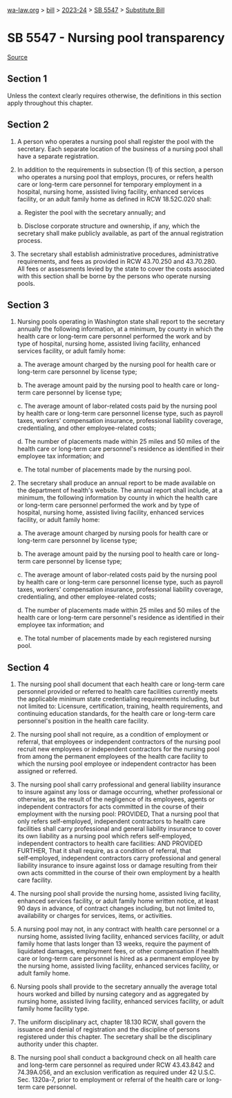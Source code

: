 [wa-law.org](/) > [bill](/bill/) > [2023-24](/bill/2023-24/) > [SB 5547](/bill/2023-24/sb/5547/) > [Substitute Bill](/bill/2023-24/sb/5547/S/)

# SB 5547 - Nursing pool transparency

[Source](http://lawfilesext.leg.wa.gov/biennium/2023-24/Pdf/Bills/Senate%20Bills/5547-S.pdf)

## Section 1
Unless the context clearly requires otherwise, the definitions in this section apply throughout this chapter.

## Section 2
1. A person who operates a nursing pool shall register the pool with the secretary. Each separate location of the business of a nursing pool shall have a separate registration.

2. In addition to the requirements in subsection (1) of this section, a person who operates a nursing pool that employs, procures, or refers health care or long-term care personnel for temporary employment in a hospital, nursing home, assisted living facility, enhanced services facility, or an adult family home as defined in RCW 18.52C.020 shall:

    a. Register the pool with the secretary annually; and

    b. Disclose corporate structure and ownership, if any, which the secretary shall make publicly available, as part of the annual registration process.

3. The secretary shall establish administrative procedures, administrative requirements, and fees as provided in RCW 43.70.250 and 43.70.280. All fees or assessments levied by the state to cover the costs associated with this section shall be borne by the persons who operate nursing pools.

## Section 3
1. Nursing pools operating in Washington state shall report to the secretary annually the following information, at a minimum, by county in which the health care or long-term care personnel performed the work and by type of hospital, nursing home, assisted living facility, enhanced services facility, or adult family home:

    a. The average amount charged by the nursing pool for health care or long-term care personnel by license type;

    b. The average amount paid by the nursing pool to health care or long-term care personnel by license type;

    c. The average amount of labor-related costs paid by the nursing pool by health care or long-term care personnel license type, such as payroll taxes, workers' compensation insurance, professional liability coverage, credentialing, and other employee-related costs;

    d. The number of placements made within 25 miles and 50 miles of the health care or long-term care personnel's residence as identified in their employee tax information; and

    e. The total number of placements made by the nursing pool.

2. The secretary shall produce an annual report to be made available on the department of health's website. The annual report shall include, at a minimum, the following information by county in which the health care or long-term care personnel performed the work and by type of hospital, nursing home, assisted living facility, enhanced services facility, or adult family home:

    a. The average amount charged by nursing pools for health care or long-term care personnel by license type;

    b. The average amount paid by the nursing pool to health care or long-term care personnel by license type;

    c. The average amount of labor-related costs paid by the nursing pool by health care or long-term care personnel license type, such as payroll taxes, workers' compensation insurance, professional liability coverage, credentialing, and other employee-related costs;

    d. The number of placements made within 25 miles and 50 miles of the health care or long-term care personnel's residence as identified in their employee tax information; and

    e. The total number of placements made by each registered nursing pool.

## Section 4
1. The nursing pool shall document that each health care or long-term care personnel provided or referred to health care facilities currently meets the applicable minimum state credentialing requirements including, but not limited to: Licensure, certification, training, health requirements, and continuing education standards, for the health care or long-term care personnel's position in the health care facility.

2. The nursing pool shall not require, as a condition of employment or referral, that employees or independent contractors of the nursing pool recruit new employees or independent contractors for the nursing pool from among the permanent employees of the health care facility to which the nursing pool employee or independent contractor has been assigned or referred.

3. The nursing pool shall carry professional and general liability insurance to insure against any loss or damage occurring, whether professional or otherwise, as the result of the negligence of its employees, agents or independent contractors for acts committed in the course of their employment with the nursing pool: PROVIDED, That a nursing pool that only refers self-employed, independent contractors to health care facilities shall carry professional and general liability insurance to cover its own liability as a nursing pool which refers self-employed, independent contractors to health care facilities: AND PROVIDED FURTHER, That it shall require, as a condition of referral, that self‑employed, independent contractors carry professional and general liability insurance to insure against loss or damage resulting from their own acts committed in the course of their own employment by a health care facility.

4. The nursing pool shall provide the nursing home, assisted living facility, enhanced services facility, or adult family home written notice, at least 90 days in advance, of contract changes including, but not limited to, availability or charges for services, items, or activities.

5. A nursing pool may not, in any contract with health care personnel or a nursing home, assisted living facility, enhanced services facility, or adult family home that lasts longer than 13 weeks, require the payment of liquidated damages, employment fees, or other compensation if health care or long-term care personnel is hired as a permanent employee by the nursing home, assisted living facility, enhanced services facility, or adult family home.

6. Nursing pools shall provide to the secretary annually the average total hours worked and billed by nursing category and as aggregated by nursing home, assisted living facility, enhanced services facility, or adult family home facility type.

7. The uniform disciplinary act, chapter 18.130 RCW, shall govern the issuance and denial of registration and the discipline of persons registered under this chapter. The secretary shall be the disciplinary authority under this chapter.

8. The nursing pool shall conduct a  background check on all health care and long-term care personnel as required under RCW 43.43.842 and 74.39A.056, and an exclusion verification as required under 42 U.S.C. Sec. 1320a-7, prior to employment or referral of the health care or long-term care personnel.
